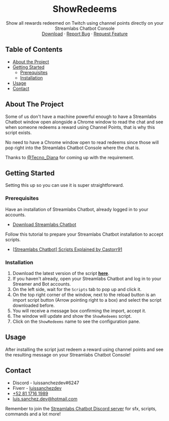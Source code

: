 <!-- PROJECT LOGO -->
<br />
<p align="center">
  <h1 align="center">ShowRedeems</h1>

  <p align="center">
    Show all rewards redeemed on Twitch using channel points directly on your Streamlabs Chatbot Console
    <br />
    <a href="https://github.com/LuisSanchez-Dev/showredeems/archive/master.zip">Download</a>
    ·
    <a href="https://github.com/LuisSanchez-Dev/showredeems/issues">Report Bug</a>
    ·
    <a href="https://github.com/LuisSanchez-Dev/showredeems/issues">Request Feature</a>
  </p>
</p>

## Table of Contents

* [About the Project](#about-the-project)
* [Getting Started](#getting-started)
  * [Prerequisites](#prerequisites)
  * [Installation](#installation)
* [Usage](#usage)
* [Contact](#contact)

## About The Project

Some of us don't have a machine powerful enough to have a Streamlabs Chatbot window open alongside a Chrome window to read the chat and see when someone redeems a reward using Channel Points, that is why this script exists.

No need to have a Chrome window open to read redeems since those will pop right into the Streamlabs Chatbot Console where the chat is.

Thanks to [@Tecno_Diana](https://www.twitch.tv/tecno_diana/) for coming up with the requirement.

## Getting Started

Setting this up so you can use it is super straightforward.

### Prerequisites

Have an installation of Streamlabs Chatbot, already logged in to your accounts.
* [Download Streamlabs Chatbot](https://streamlabs.com/chatbot)

Follow this tutorial to prepare your Streamlabs Chatbot installation to accept scripts.
* [[Streamlabs Chatbot] Scripts Explained by Castorr91](https://www.youtube.com/watch?v=l3FBpY-0880&t=3s)
### Installation

1. Download the latest version of the script [**here**](https://github.com/LuisSanchez-Dev/showredeems/archive/master.zip).
2. If you haven't already, open your Streamlabs Chatbot and log in to your Streamer and Bot accounts.
3. On the left side, wait for the `Scripts` tab to pop up and click it.
4. On the top right corner of the window, next to the reload button is an import script button (Arrow pointing right to a box) and select the script downloaded before.
5. You will receive a message box confirming the import, accept it.
6. The window will update and show the `ShowRedeems` script.
7. Click on the `ShowRedeems` name to see the configuration pane.




<!-- USAGE EXAMPLES -->
## Usage

After installing the script just redeem a reward using channel points and see the resulting message on your Streamlabs Chatbot Console!

## Contact

* Discord - luissanchezdev#6247
* Fiverr - [luissanchezdev](https://fiverr.com/luissanchezdev)
* [+52 81 1716 1989](tel:+528117161989)
* luis.sanchez.dev@hotmail.com

Remember to join the [Streamlabs Chatbot Discord server](https://discordapp.com/invite/S2d4KGg) for sfx, scripts, commands and a lot more!